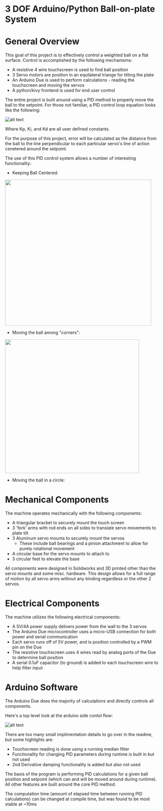 # 3 DOF Arduino/Python Ball-on-plate System

# General Overview
This goal of this project is to effectively control a weighted ball on a flat surface.
Control is accomplished by the following mechanisms:
- A resistive 4 wire touchscreen is used to find ball position
- 3 Servo motors are position in an equilateral triange for tilting the plate
- An Arduino Due is used to perform calculations - reading the touchscreen and moving the servos
- A python/kivy frontend is used for end user control

The entire project is built around using a PID method to properly move the ball to the setpoint.
For those not familiar, a PID control loop equation looks like the following:

![alt text](https://wikimedia.org/api/rest_v1/media/math/render/svg/242b6798586d4fc1aedf7e4f92bf77416e4fc76c)

Where Kp, Ki, and Kd are all user defined constants.

For the purpose of this project, error will be calculated as the distance from the ball to the line perpendicular to
each particular servo's line of action cenetered around the setpoint.

The use of this PID control system allows a number of interesting functionality:

- Keeping Ball Centered:
<img src="/Sample_Art/center.gif?raw=true" width="480px">

- Moving the ball among "corners":
<img src="/Sample_Art/corners.gif?raw=true" width="440px">


- Moving the ball in a circle:

# Mechanical Components
The machine operates mechanically with the following components:

- A triangular bracket to securely mount the touch screen
- 3 'fork' arms with rod ends on all sides to translate servo movements to plate tilt
- 3 Aluminum servo mounts to securely mount the servos
  - These include ball bearings and a pinion attachment to allow for purely rotational movement
- A circular base for the servo mounts to attach to
- 3 circular feet to elevate the base

All components were designed in Solidworks and 3D printed other than the servo mounts and some misc. hardware.
This design allows for a full range of motion by all servo arms without any binding regardless or the other 2 servos.

# Electrical Components
The machine utilizes the following electrical components:

- A 5V/4A power supply delivers power from the wall to the 3 servos
- The Arduino Due microcontroller uses a micro-USB connection for both power and serial communication
- Each servo runs off of 5V power, and is position controlled by a PWM pin on the Due
- The resistive touchscreen uses 4 wires read by analog ports of the Due to determine ball position
- A serial 0.1uF capacitor (to ground) is added to each touchscreen wire to help filter input

# Arduino Software 
The Arduino Due does the majority of calculations and directly controls all components.

Here's a top level look at the arduino side contol flow:

![alt text](http://i.imgur.com/ywbvkwZ.png)

There are too many small implimentation details to go over in the readme, but some highlights are:
- Touchscreen reading is done using a running median filter
- Functionality for changing PID parameters during runtime is built in but not used
- 2nd Derivative damping functionality is added but also not used

The basis of the program is performing PID calculations for a given ball position and setpoint 
(which can and will be moved around during runtime). All other features are built around the core
PID method.

The computation time (amount of elapsed time between running PID calculations) can be changed at compile time,
but was found to be most stable at ~10ms
